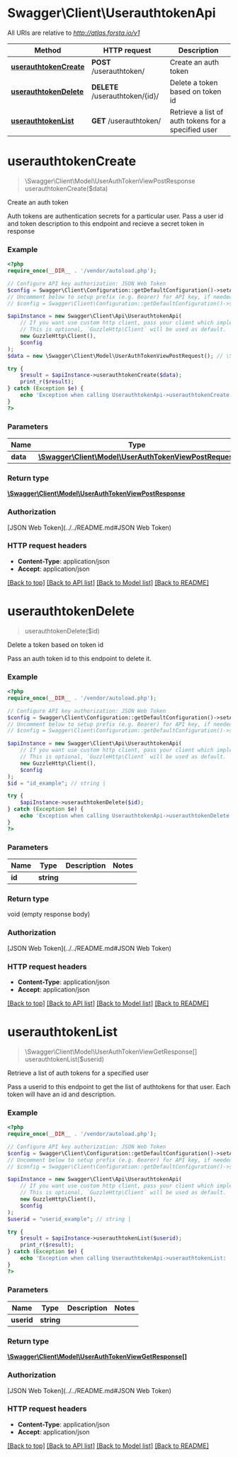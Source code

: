 # Swagger\Client\UserauthtokenApi

All URIs are relative to *http://atlas.forsta.io/v1*

Method | HTTP request | Description
------------- | ------------- | -------------
[**userauthtokenCreate**](UserauthtokenApi.md#userauthtokenCreate) | **POST** /userauthtoken/ | Create an auth token
[**userauthtokenDelete**](UserauthtokenApi.md#userauthtokenDelete) | **DELETE** /userauthtoken/{id}/ | Delete a token based on token id
[**userauthtokenList**](UserauthtokenApi.md#userauthtokenList) | **GET** /userauthtoken/ | Retrieve a list of auth tokens for a specified user


# **userauthtokenCreate**
> \Swagger\Client\Model\UserAuthTokenViewPostResponse userauthtokenCreate($data)

Create an auth token

Auth tokens are authentication secrets for a particular user. Pass                               a user id and token description to this endpoint and recieve a secret                               token in response

### Example
```php
<?php
require_once(__DIR__ . '/vendor/autoload.php');

// Configure API key authorization: JSON Web Token
$config = Swagger\Client\Configuration::getDefaultConfiguration()->setApiKey('Authorization', 'YOUR_API_KEY');
// Uncomment below to setup prefix (e.g. Bearer) for API key, if needed
// $config = Swagger\Client\Configuration::getDefaultConfiguration()->setApiKeyPrefix('Authorization', 'Bearer');

$apiInstance = new Swagger\Client\Api\UserauthtokenApi(
    // If you want use custom http client, pass your client which implements `GuzzleHttp\ClientInterface`.
    // This is optional, `GuzzleHttp\Client` will be used as default.
    new GuzzleHttp\Client(),
    $config
);
$data = new \Swagger\Client\Model\UserAuthTokenViewPostRequest(); // \Swagger\Client\Model\UserAuthTokenViewPostRequest | 

try {
    $result = $apiInstance->userauthtokenCreate($data);
    print_r($result);
} catch (Exception $e) {
    echo 'Exception when calling UserauthtokenApi->userauthtokenCreate: ', $e->getMessage(), PHP_EOL;
}
?>
```

### Parameters

Name | Type | Description  | Notes
------------- | ------------- | ------------- | -------------
 **data** | [**\Swagger\Client\Model\UserAuthTokenViewPostRequest**](../Model/UserAuthTokenViewPostRequest.md)|  |

### Return type

[**\Swagger\Client\Model\UserAuthTokenViewPostResponse**](../Model/UserAuthTokenViewPostResponse.md)

### Authorization

[JSON Web Token](../../README.md#JSON Web Token)

### HTTP request headers

 - **Content-Type**: application/json
 - **Accept**: application/json

[[Back to top]](#) [[Back to API list]](../../README.md#documentation-for-api-endpoints) [[Back to Model list]](../../README.md#documentation-for-models) [[Back to README]](../../README.md)

# **userauthtokenDelete**
> userauthtokenDelete($id)

Delete a token based on token id

Pass an auth token id to this endpoint to delete it.

### Example
```php
<?php
require_once(__DIR__ . '/vendor/autoload.php');

// Configure API key authorization: JSON Web Token
$config = Swagger\Client\Configuration::getDefaultConfiguration()->setApiKey('Authorization', 'YOUR_API_KEY');
// Uncomment below to setup prefix (e.g. Bearer) for API key, if needed
// $config = Swagger\Client\Configuration::getDefaultConfiguration()->setApiKeyPrefix('Authorization', 'Bearer');

$apiInstance = new Swagger\Client\Api\UserauthtokenApi(
    // If you want use custom http client, pass your client which implements `GuzzleHttp\ClientInterface`.
    // This is optional, `GuzzleHttp\Client` will be used as default.
    new GuzzleHttp\Client(),
    $config
);
$id = "id_example"; // string | 

try {
    $apiInstance->userauthtokenDelete($id);
} catch (Exception $e) {
    echo 'Exception when calling UserauthtokenApi->userauthtokenDelete: ', $e->getMessage(), PHP_EOL;
}
?>
```

### Parameters

Name | Type | Description  | Notes
------------- | ------------- | ------------- | -------------
 **id** | **string**|  |

### Return type

void (empty response body)

### Authorization

[JSON Web Token](../../README.md#JSON Web Token)

### HTTP request headers

 - **Content-Type**: application/json
 - **Accept**: application/json

[[Back to top]](#) [[Back to API list]](../../README.md#documentation-for-api-endpoints) [[Back to Model list]](../../README.md#documentation-for-models) [[Back to README]](../../README.md)

# **userauthtokenList**
> \Swagger\Client\Model\UserAuthTokenViewGetResponse[] userauthtokenList($userid)

Retrieve a list of auth tokens for a specified user

Pass a userid to this endpoint to get the list of authtokens                               for that user. Each token will have an id and description.

### Example
```php
<?php
require_once(__DIR__ . '/vendor/autoload.php');

// Configure API key authorization: JSON Web Token
$config = Swagger\Client\Configuration::getDefaultConfiguration()->setApiKey('Authorization', 'YOUR_API_KEY');
// Uncomment below to setup prefix (e.g. Bearer) for API key, if needed
// $config = Swagger\Client\Configuration::getDefaultConfiguration()->setApiKeyPrefix('Authorization', 'Bearer');

$apiInstance = new Swagger\Client\Api\UserauthtokenApi(
    // If you want use custom http client, pass your client which implements `GuzzleHttp\ClientInterface`.
    // This is optional, `GuzzleHttp\Client` will be used as default.
    new GuzzleHttp\Client(),
    $config
);
$userid = "userid_example"; // string | 

try {
    $result = $apiInstance->userauthtokenList($userid);
    print_r($result);
} catch (Exception $e) {
    echo 'Exception when calling UserauthtokenApi->userauthtokenList: ', $e->getMessage(), PHP_EOL;
}
?>
```

### Parameters

Name | Type | Description  | Notes
------------- | ------------- | ------------- | -------------
 **userid** | **string**|  |

### Return type

[**\Swagger\Client\Model\UserAuthTokenViewGetResponse[]**](../Model/UserAuthTokenViewGetResponse.md)

### Authorization

[JSON Web Token](../../README.md#JSON Web Token)

### HTTP request headers

 - **Content-Type**: application/json
 - **Accept**: application/json

[[Back to top]](#) [[Back to API list]](../../README.md#documentation-for-api-endpoints) [[Back to Model list]](../../README.md#documentation-for-models) [[Back to README]](../../README.md)

